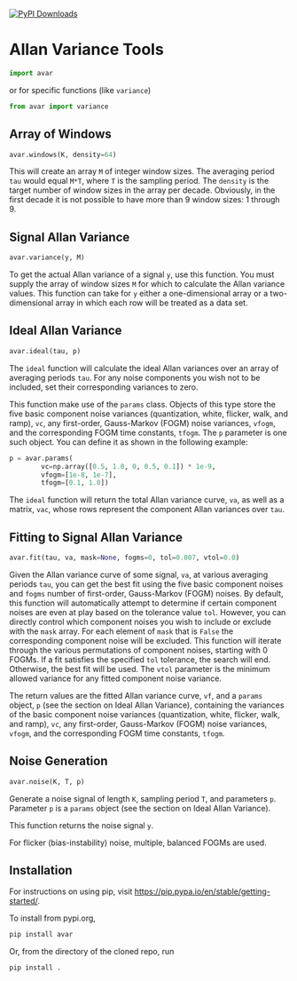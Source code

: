 [![PyPI Downloads](https://img.shields.io/pypi/dm/avar.svg?label=PyPI%20downloads)](https://pypi.org/project/avar/)

# Allan Variance Tools

```python
import avar
```

or for specific functions (like `variance`)

```python
from avar import variance
```

## Array of Windows

```python
avar.windows(K, density=64)
```

This will create an array `M` of integer window sizes. The averaging period
`tau` would equal `M*T`, where `T` is the sampling period. The `density` is the
target number of window sizes in the array per decade. Obviously, in the first
decade it is not possible to have more than 9 window sizes: 1 through 9.

## Signal Allan Variance

```python
avar.variance(y, M)
```

To get the actual Allan variance of a signal `y`, use this function. You must
supply the array of window sizes `M` for which to calculate the Allan variance
values. This function can take for `y` either a one-dimensional array or a
two-dimensional array in which each row will be treated as a data set.

## Ideal Allan Variance

```python
avar.ideal(tau, p)
```

The `ideal` function will calculate the ideal Allan variances over an array of
averaging periods `tau`. For any noise components you wish not to be included,
set their corresponding variances to zero.

This function make use of the `params` class. Objects of this type store the
five basic component noise variances (quantization, white, flicker, walk, and
ramp), `vc`, any first-order, Gauss-Markov (FOGM) noise variances, `vfogm`, and
the corresponding FOGM time constants, `tfogm`. The `p` parameter is one such
object. You can define it as shown in the following example:

```python
p = avar.params(
        vc=np.array([0.5, 1.0, 0, 0.5, 0.1]) * 1e-9,
        vfogm=[1e-8, 1e-7],
        tfogm=[0.1, 1.0])
```

The `ideal` function will return the total Allan variance curve, `va`, as well
as a matrix, `vac`, whose rows represent the component Allan variances over
`tau`.

## Fitting to Signal Allan Variance

```python
avar.fit(tau, va, mask=None, fogms=0, tol=0.007, vtol=0.0)
```

Given the Allan variance curve of some signal, `va`, at various averaging
periods `tau`, you can get the best fit using the five basic component noises
and `fogms` number of first-order, Gauss-Markov (FOGM) noises. By default, this
function will automatically attempt to determine if certain component noises are
even at play based on the tolerance value `tol`. However, you can directly
control which component noises you wish to include or exclude with the `mask`
array. For each element of `mask` that is `False` the corresponding component
noise will be excluded. This function will iterate through the various
permutations of component noises, starting with 0 FOGMs. If a fit satisfies the
specified `tol` tolerance, the search will end. Otherwise, the best fit will be
used. The `vtol` parameter is the minimum allowed variance for any fitted
component noise variance.

The return values are the fitted Allan variance curve, `vf`, and a `params`
object, `p` (see the section on Ideal Allan Variance), containing the variances
of the basic component noise variances (quantization, white, flicker, walk, and
ramp), `vc`, any first-order, Gauss-Markov (FOGM) noise variances, `vfogm`, and
the corresponding FOGM time constants, `tfogm`.

## Noise Generation

```python
avar.noise(K, T, p)
```

Generate a noise signal of length `K`, sampling period `T`, and parameters `p`.
Parameter `p` is a `params` object (see the section on Ideal Allan Variance).

This function returns the noise signal `y`.

For flicker (bias-instability) noise, multiple, balanced FOGMs are used.

## Installation

For instructions on using pip, visit
<https://pip.pypa.io/en/stable/getting-started/>.

To install from pypi.org,

```bash
pip install avar
```

Or, from the directory of the cloned repo, run

```bash
pip install .
```
